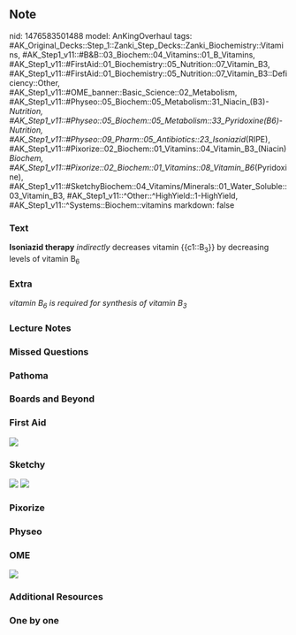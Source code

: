 ## Note
nid: 1476583501488
model: AnKingOverhaul
tags: #AK_Original_Decks::Step_1::Zanki_Step_Decks::Zanki_Biochemistry::Vitamins, #AK_Step1_v11::#B&B::03_Biochem::04_Vitamins::01_B_Vitamins, #AK_Step1_v11::#FirstAid::01_Biochemistry::05_Nutrition::07_Vitamin_B3, #AK_Step1_v11::#FirstAid::01_Biochemistry::05_Nutrition::07_Vitamin_B3::Deficiency::Other, #AK_Step1_v11::#OME_banner::Basic_Science::02_Metabolism, #AK_Step1_v11::#Physeo::05_Biochem::05_Metabolism::31_Niacin_(B3)_-_Nutrition, #AK_Step1_v11::#Physeo::05_Biochem::05_Metabolism::33_Pyridoxine_(B6)_-_Nutrition, #AK_Step1_v11::#Physeo::09_Pharm::05_Antibiotics::23_Isoniazid_(RIPE), #AK_Step1_v11::#Pixorize::02_Biochem::01_Vitamins::04_Vitamin_B3_(Niacin)_Biochem, #AK_Step1_v11::#Pixorize::02_Biochem::01_Vitamins::08_Vitamin_B6_(Pyridoxine), #AK_Step1_v11::#SketchyBiochem::04_Vitamins/Minerals::01_Water_Soluble::03_Vitamin_B3, #AK_Step1_v11::^Other::^HighYield::1-HighYield, #AK_Step1_v11::^Systems::Biochem::vitamins
markdown: false

### Text
<div>
  <div>
    <div>
      <div>
        <b>Isoniazid therapy</b> <i>indirectly</i> decreases
        vitamin {{c1::B<sub>3</sub>}} by decreasing levels of
        vitamin B<sub>6</sub>
      </div>
    </div>
  </div>
</div>

### Extra
<i>vitamin B</i><sub style="font-style: italic;">6</sub> <i>is
required for synthesis of vitamin B</i><sub style=
"font-style: italic;">3</sub>

### Lecture Notes


### Missed Questions


### Pathoma


### Boards and Beyond


### First Aid
<img src="tmpO8XFoH.png">

### Sketchy
<img src="Screen%20Shot%202021-02-01%20at%2009.19.17.jpg">
<img src="Screen%20Shot%202021-02-01%20at%2009.19.34.jpg">

### Pixorize


### Physeo


### OME
<div class="ome-widget">
  <a href=
  "https://onlinemeded.org/spa/metabolism?ref=anki"><img src=
  "_OME_AnkiFlashcards_Topic_2.png"></a>
</div>

### Additional Resources


### One by one

